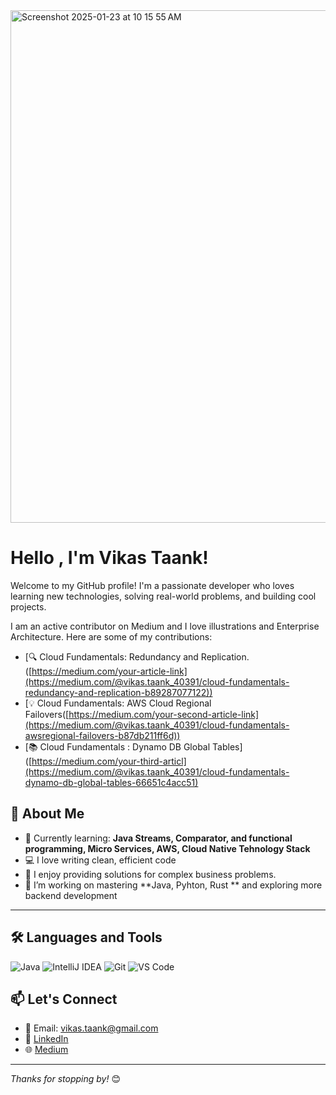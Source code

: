 
<img width="820" alt="Screenshot 2025-01-23 at 10 15 55 AM" src="https://github.com/user-attachments/assets/04d7e9a8-5b31-4e65-b16d-c50ebbcbf149" />

# Hello , I'm Vikas Taank!


Welcome to my GitHub profile! I'm a passionate developer who loves learning new technologies, solving real-world problems, and building cool projects.

I am an active contributor on Medium and I love illustrations and Enterprise Architecture.
Here are some of my contributions:
- [🔍 Cloud Fundamentals: Redundancy and Replication.([https://medium.com/your-article-link](https://medium.com/@vikas.taank_40391/cloud-fundamentals-redundancy-and-replication-b89287077122))
- [💡 Cloud Fundamentals: AWS Cloud Regional Failovers([https://medium.com/your-second-article-link](https://medium.com/@vikas.taank_40391/cloud-fundamentals-awsregional-failovers-b87db211ff6d))
- [📚 Cloud Fundamentals : Dynamo DB Global Tables]([https://medium.com/your-third-articl](https://medium.com/@vikas.taank_40391/cloud-fundamentals-dynamo-db-global-tables-66651c4acc51)


## 🚀 About Me

- 🌱 Currently learning: **Java Streams, Comparator, and functional programming, Micro Services, AWS, Cloud Native Tehnology Stack**
- 💻 I love writing clean, efficient code
- 🧠 I enjoy providing solutions for complex business problems.
- 🔭 I’m working on mastering **Java, Pyhton, Rust ** and exploring more backend development

---

## 🛠️ Languages and Tools

![Java](https://img.shields.io/badge/Java-ED8B00?style=for-the-badge&logo=java&logoColor=white)
![IntelliJ IDEA](https://img.shields.io/badge/IntelliJIDEA-000000?style=for-the-badge&logo=intellijidea&logoColor=white)
![Git](https://img.shields.io/badge/Git-F05032?style=for-the-badge&logo=git&logoColor=white)
![VS Code](https://img.shields.io/badge/VSCode-007ACC?style=for-the-badge&logo=visual%20studio%20code&logoColor=white)



## 📫 Let's Connect

- 📧 Email: vikas.taank@gmail.com 
- 💼 [LinkedIn](https://www.linkedin.com/in/vikas-taank-02746940/)  
- 🌐 [Medium](https://medium.com/@vikas.taank_40391)

---

_Thanks for stopping by!_ 😊

